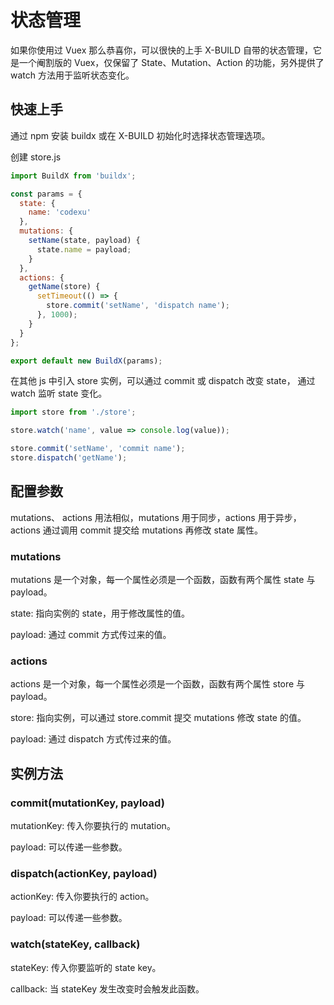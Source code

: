 # 状态管理

如果你使用过 Vuex 那么恭喜你，可以很快的上手 X-BUILD 自带的状态管理，它是一个阉割版的 Vuex，仅保留了 State、Mutation、Action 的功能，另外提供了 watch 方法用于监听状态变化。

## 快速上手

通过 npm 安装 buildx 或在 X-BUILD 初始化时选择状态管理选项。

创建 store.js

```javascript
import BuildX from 'buildx';

const params = {
  state: {
    name: 'codexu'
  },
  mutations: {
    setName(state, payload) {
      state.name = payload;
    }
  },
  actions: {
    getName(store) {
      setTimeout(() => {
        store.commit('setName', 'dispatch name');
      }, 1000);
    }
  }
};

export default new BuildX(params);
```

在其他 js 中引入 store 实例，可以通过 commit 或 dispatch 改变 state， 通过 watch 监听 state 变化。

```JavaScript
import store from './store';

store.watch('name', value => console.log(value));

store.commit('setName', 'commit name');
store.dispatch('getName');
```

## 配置参数

mutations、 actions 用法相似，mutations 用于同步，actions 用于异步，actions 通过调用 commit 提交给 mutations 再修改 state 属性。

### mutations

mutations 是一个对象，每一个属性必须是一个函数，函数有两个属性 state 与 payload。

state: 指向实例的 state，用于修改属性的值。

payload: 通过 commit 方式传过来的值。

### actions

actions 是一个对象，每一个属性必须是一个函数，函数有两个属性 store 与 payload。

store: 指向实例，可以通过 store.commit 提交 mutations 修改 state 的值。

payload: 通过 dispatch 方式传过来的值。

## 实例方法

### commit(mutationKey, payload)

mutationKey: 传入你要执行的 mutation。

payload: 可以传递一些参数。

### dispatch(actionKey, payload)

actionKey: 传入你要执行的 action。

payload: 可以传递一些参数。

### watch(stateKey, callback)

stateKey: 传入你要监听的 state key。

callback: 当 stateKey 发生改变时会触发此函数。
